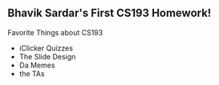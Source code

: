 ## Bhavik Sardar's First CS193 Homework!
  
   Favorite Things about CS193
  
 - iClicker Quizzes
 - The Slide Design
 - Da Memes
 - the TAs

